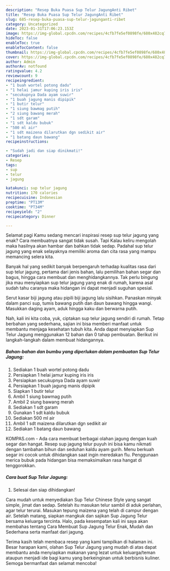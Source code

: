 ```yaml
---
description: "Resep Buka Puasa Sup Telur JagungAnti Ribet"
title: "Resep Buka Puasa Sup Telur JagungAnti Ribet"
slug: 685-resep-buka-puasa-sup-telur-jagunganti-ribet
category: Uncategorized
date: 2023-01-31T17:06:23.153Z
image: https://img-global.cpcdn.com/recipes/4cfb7fe5ef0898fe/680x482cq70/sup-telur-jagung-foto-resep-utama.jpg
hideToc: false
enableToc: true
enableTocContent: false
thumbnail: https://img-global.cpcdn.com/recipes/4cfb7fe5ef0898fe/680x482cq70/sup-telur-jagung-foto-resep-utama.jpg
cover: https://img-global.cpcdn.com/recipes/4cfb7fe5ef0898fe/680x482cq70/sup-telur-jagung-foto-resep-utama.jpg
author: Admin
authorAv: notfound
ratingvalue: 4.2
reviewcount: 9
recipeingredient:
- "1 buah wortel potong dadu"
- "1 helai jamur kuping iris iris"
- "secukupnya Dada ayam suwir"
- "1 buah jagung manis dipipik"
- "1 butir telur"
- "1 siung bawmag putih"
- "2 siung bawang merah"
- "1 sdt garam"
- "1 sdt kaldu bubuk"
- "500 ml air"
- "1 sdt maizena dilarutkan dgn sedikit air"
- "1 batang daun bawang"
recipeinstructions:

- "Sudah jadi dan siap dinikmati!"
categories:
- Resep
tags:
- sup
- telur
- jagung

katakunci: sup telur jagung 
nutrition: 170 calories
recipecuisine: Indonesian
preptime: "PT13M"
cooktime: "PT34M"
recipeyield: "2"
recipecategory: Dinner

---
```



Selamat pagi Kamu sedang mencari inspirasi resep sup telur jagung yang enak? Cara membuatnya sangat tidak susah. Tapi Kalau keliru mengolah maka hasilnya akan hambar dan bahkan tidak sedap. Padahal sup telur jagung yang enak selayaknya memiliki aroma dan cita rasa yang mampu memancing selera kita.


Banyak hal yang sedikit banyak berpengaruh terhadap kualitas rasa dari sup telur jagung, pertama dari jenis bahan, lalu pemilihan bahan segar dan bagus, hingga cara membuat dan menghidangkannya. Tak perlu bingung jika mau menyiapkan sup telur jagung yang enak di rumah, karena asal sudah tahu caranya maka hidangan ini dapat menjadi suguhan spesial.

Serut kasar biji jagung atau pipili biji jagung lalu sisihkan. Panaskan minyak dalam panci sup, tumis bawang putih dan daun bawang hingga wangi. Masukkan daging ayam, aduk hingga kaku dan berwarna putih.


Nah, kali ini kita coba, yuk, ciptakan sup telur jagung sendiri di rumah. Tetap berbahan yang sederhana, sajian ini bisa memberi manfaat untuk membantu menjaga kesehatan tubuh kita. Anda dapat menyiapkan Sup Telur Jagung menggunakan 12 bahan dan 0 tahap pembuatan. Berikut ini langkah-langkah dalam membuat hidangannya.

<!--inarticleads1-->

##### Bahan-bahan dan bumbu yang diperlukan dalam pembuatan Sup Telur Jagung:

1. Sediakan 1 buah wortel potong dadu
1. Persiapkan 1 helai jamur kuping iris iris
1. Persiapkan secukupnya Dada ayam suwir
1. Persiapkan 1 buah jagung manis dipipik
1. Siapkan 1 butir telur
1. Ambil 1 siung bawmag putih
1. Ambil 2 siung bawang merah
1. Sediakan 1 sdt garam
1. Gunakan 1 sdt kaldu bubuk
1. Sediakan 500 ml air
1. Ambil 1 sdt maizena dilarutkan dgn sedikit air
1. Sediakan 1 batang daun bawang


KOMPAS.com - Ada cara membuat berbagai olahan jagung dengan kuah segar dan hangat. Resep sup jagung telur puyuh ini bisa kamu nikmati dengan tambahan bihun dan seduhan kaldu ayam gurih. Menu berkuah segar ini cocok untuk dihidangkan saat ingin meredakan flu. Penggunaan merica bubuk pada hidangan bisa memaksimalkan rasa hangat di tenggorokkan. 

<!--inarticleads2-->

##### Cara buat Sup Telur Jagung:


1. Selesai dan siap dihidangkan!

Cara mudah untuk menyediakan Sup Telur Chinese Style yang sangat simple, jimat dan sedap. Setelah itu masukan telur sambil di aduk perlahan, agar telur terurai. Masukan tepung maizena yang telah di campur dengan air. Setelah matang, siapkan mangkuk dan sajikan Sup Jagung Telur bersama keluarga tercinta. Halo, pada kesempatan kali ini saya akan membahas tentang Cara Membuat Sup Jagung Telur Enak, Mudah dan Sederhana serta manfaat dari jagung. 

Terima kasih telah membaca resep yang kami tampilkan di halaman ini. Besar harapan kami, olahan Sup Telur Jagung yang mudah di atas dapat membantu anda menyiapkan makanan yang lezat untuk keluarga/teman ataupun menjadi ide bagi kamu yang berkeinginan untuk berbisnis kuliner. Semoga bermanfaat dan selamat mencoba!
